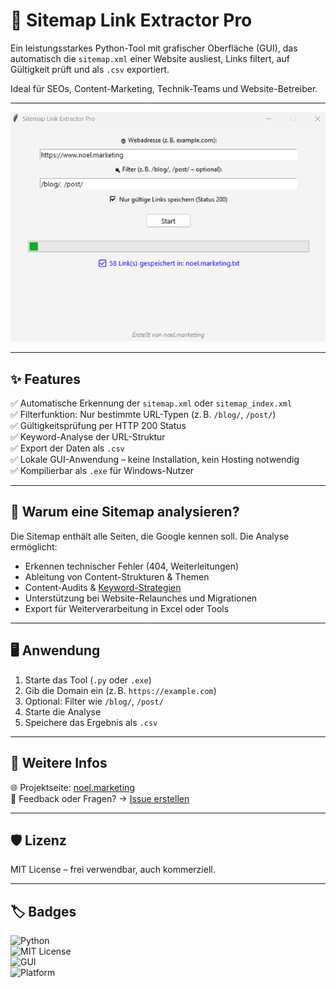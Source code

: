 # 🧭 Sitemap Link Extractor Pro

Ein leistungsstarkes Python-Tool mit grafischer Oberfläche (GUI), das automatisch die `sitemap.xml` einer Website ausliest, Links filtert, auf Gültigkeit prüft und als `.csv` exportiert.

Ideal für SEOs, Content-Marketing, Technik-Teams und Website-Betreiber.

---

![Sitemap Link Extractor Screenshot](screenshot.png)

---

## ✨ Features

✅ Automatische Erkennung der `sitemap.xml` oder `sitemap_index.xml`  
✅ Filterfunktion: Nur bestimmte URL-Typen (z. B. `/blog/`, `/post/`)  
✅ Gültigkeitsprüfung per HTTP 200 Status  
✅ Keyword-Analyse der URL-Struktur  
✅ Export der Daten als `.csv`  
✅ Lokale GUI-Anwendung – keine Installation, kein Hosting notwendig  
✅ Kompilierbar als `.exe` für Windows-Nutzer

---

## 🧠 Warum eine Sitemap analysieren?

Die Sitemap enthält alle Seiten, die Google kennen soll. Die Analyse ermöglicht:

- Erkennen technischer Fehler (404, Weiterleitungen)
- Ableitung von Content-Strukturen & Themen
- Content-Audits & [Keyword-Strategien](https://marketingkosmos.de/blog/keyword-recherche-leitfaden)
- Unterstützung bei Website-Relaunches und Migrationen
- Export für Weiterverarbeitung in Excel oder Tools

---

## 🖥 Anwendung

1. Starte das Tool (`.py` oder `.exe`)
2. Gib die Domain ein (z. B. `https://example.com`)
3. Optional: Filter wie `/blog/`, `/post/`
4. Starte die Analyse
5. Speichere das Ergebnis als `.csv`

---

## 🔗 Weitere Infos

🌐 Projektseite: [noel.marketing](https://www.noel.marketing)  
📩 Feedback oder Fragen? → [Issue erstellen](../../issues)

---

## 🛡 Lizenz

MIT License – frei verwendbar, auch kommerziell.

---

## 🏷 Badges

![Python](https://img.shields.io/badge/Python-3.10-blue)  
![MIT License](https://img.shields.io/badge/License-MIT-green)  
![GUI](https://img.shields.io/badge/Interface-Tkinter-yellow)  
![Platform](https://img.shields.io/badge/Platform-Windows-lightgrey)


